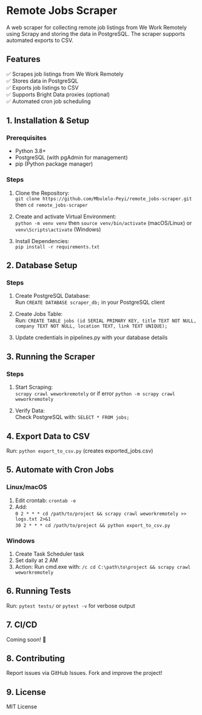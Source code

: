 # Remote Jobs Scraper  
A web scraper for collecting remote job listings from We Work Remotely using Scrapy and storing the data in PostgreSQL. The scraper supports automated exports to CSV.  

## Features  
✅ Scrapes job listings from We Work Remotely  
✅ Stores data in PostgreSQL  
✅ Exports job listings to CSV  
✅ Supports Bright Data proxies (optional)  
✅ Automated cron job scheduling  

## 1. Installation & Setup  
### Prerequisites  
- Python 3.8+  
- PostgreSQL (with pgAdmin for management)  
- pip (Python package manager)  

### Steps  
1. Clone the Repository:  
`git clone https://github.com/Mbulelo-Peyi/remote_jobs-scraper.git` then `cd remote_jobs-scraper`  

2. Create and activate Virtual Environment:  
`python -m venv venv` then `source venv/bin/activate` (macOS/Linux) or `venv\Scripts\activate` (Windows)  

3. Install Dependencies:  
`pip install -r requirements.txt`  

## 2. Database Setup  
### Steps  
1. Create PostgreSQL Database:  
Run `CREATE DATABASE scraper_db;` in your PostgreSQL client  

2. Create Jobs Table:  
Run: `CREATE TABLE jobs (id SERIAL PRIMARY KEY, title TEXT NOT NULL, company TEXT NOT NULL, location TEXT, link TEXT UNIQUE);`  

3. Update credentials in pipelines.py with your database details  

## 3. Running the Scraper  
### Steps  
1. Start Scraping:  
`scrapy crawl weworkremotely` or if error `python -m scrapy crawl weworkremotely`  

2. Verify Data:  
Check PostgreSQL with: `SELECT * FROM jobs;`  

## 4. Export Data to CSV  
Run: `python export_to_csv.py` (creates exported_jobs.csv)  

## 5. Automate with Cron Jobs  
### Linux/macOS  
1. Edit crontab: `crontab -e`  
2. Add:  
`0 2 * * * cd /path/to/project && scrapy crawl weworkremotely >> logs.txt 2>&1`  
`30 2 * * * cd /path/to/project && python export_to_csv.py`  

### Windows  
1. Create Task Scheduler task  
2. Set daily at 2 AM  
3. Action: Run cmd.exe with: `/c cd C:\path\to\project && scrapy crawl weworkremotely`  

## 6. Running Tests  
Run: `pytest tests/` or `pytest -v` for verbose output  

## 7. CI/CD  
Coming soon! 🚀  

## 8. Contributing  
Report issues via GitHub Issues. Fork and improve the project!  

## 9. License  
MIT License